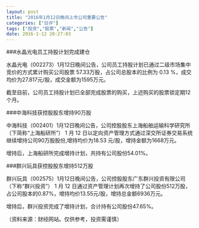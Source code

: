 ```yaml
---
layout: post
title: "2016年1月12日晚间上市公司重要公告"
categories: ["日评"]
tags: ["投资","股票","新闻","公告"]
date: 2016-1-12 20:27:03
---
```

###水晶光电员工持股计划完成建仓

水晶光电（002273）1月12日晚间公告，公司员工持股计划已通过二级市场集中竞价的方式累计购买公司股票 57.33万股，占公司总股本的比例为 0.13 %，成交均价为27.817元/股，成交金额为1595万元。

截至目前，公司员工持股计划已全部完成股票的购买，上述购买的股票锁定期12 个月。

###中海科技获控股股东增持90万股

中海科技（002401）1月12日晚间公告，公司控股股东上海船舶运输科学研究所（下简称“上海船研所”） 1 月 12 日以定向资产管理方式通过深交所证券交易系统继续增持公司90万股股份,增持均价为18.53 元/股，增持金额为1668万元。

增持后，上海船研所完成增持计划，共持有公司股份54.01%。

###群兴玩具获控股股东增持512万股

群兴玩具（002575）1月12日晚间公告，公司控股股东广东群兴投资有限公司（下称“群兴投资”） 1 月 12 日通过资产管理计划再次增持了公司股份512万股，占公司股本的0.87%，增持均价13.55元/股，增持总金额6936万元。

增持后，群兴投资完成了增持计划，合计持有公司股份47.65%。

（资料来源：财经网站。仅供参考，投资需谨慎）
